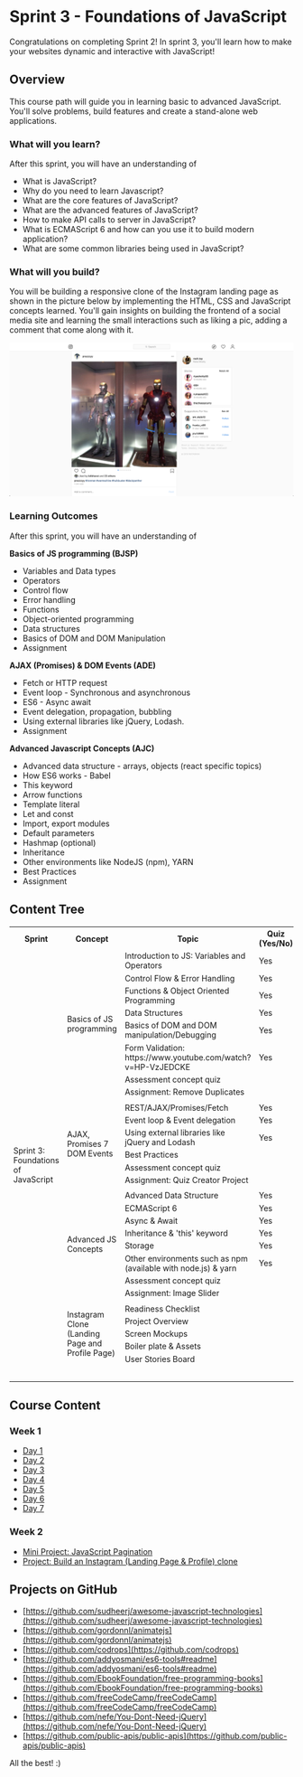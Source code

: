 
# Sprint 3 - Foundations of JavaScript
Congratulations on completing Sprint 2!  In sprint 3, you'll learn how to make your websites dynamic and interactive with JavaScript!

## Overview

This course path will guide you in learning basic to advanced JavaScript. You'll solve problems, build features and create a stand-alone web applications.

### What will you learn?

After this sprint, you will have an understanding of
- What is JavaScript?
- Why do you need to learn Javascript?
- What are the core features of JavaScript?
- What are the advanced features of JavaScript?
- How to make API calls to server in JavaScript?
- What is ECMAScript 6 and how can you use it to build modern application?
- What are some common libraries being used in JavaScript?

### What will you build?
You will be building a responsive clone of the Instagram landing page as shown in the picture below by implementing the HTML, CSS and JavaScript concepts learned. You'll gain insights on building the frontend of a social media site and learning the small interactions such as liking a pic, adding a comment that come along with it.

![Instagram Clone](week_2/insta.png)


### Learning Outcomes
After this sprint, you will have an understanding of

**Basics of JS programming (BJSP)**
 - Variables and Data types
 - Operators
 - Control flow
 - Error handling
 - Functions
 - Object-oriented programming
 - Data structures
 - Basics of DOM and DOM Manipulation
 - Assignment

 **AJAX (Promises) & DOM Events (ADE)**
 - Fetch or HTTP request
 - Event loop - Synchronous and asynchronous
 - ES6 - Async await
 - Event delegation, propagation, bubbling
 - Using external libraries like jQuery, Lodash.
 - Assignment

**Advanced Javascript Concepts (AJC)**
 - Advanced data structure - arrays, objects (react specific topics)
 - How ES6 works - Babel
 - This keyword
 - Arrow functions
 - Template literal
 - Let and const
 - Import, export modules
 - Default parameters
 - Hashmap (optional)
 - Inheritance
 - Other environments like NodeJS (npm), YARN
 - Best Practices
 - Assignment


## Content Tree

<table>
  <tr>
    <th>Sprint</th>
    <th>Concept</th>
    <th>Topic</th>
    <th>Quiz (Yes/No)</th>
    <th>Difficulty Level</th>
    <th>Estimated Time</th>
  </tr>
  <tr>
    <td rowspan="32">Sprint 3: Foundations of JavaScript</td>
    <td rowspan="8">Basics of JS programming</td>
    <td>Introduction to JS: Variables and Operators</td>
    <td>Yes</td>
    <td>Easy</td>
    <td>1 hour</td>
  </tr>
  <tr>
    <td>Control Flow &amp; Error Handling</td>
    <td>Yes</td>
    <td>Easy</td>
    <td>30 min</td>
  </tr>
  <tr>
    <td>Functions &amp; Object Oriented Programming</td>
    <td>Yes</td>
    <td>Medium</td>
    <td>2 hours</td>
  </tr>
  <tr>
    <td>Data Structures</td>
    <td>Yes</td>
    <td>Medium</td>
    <td>2 hours</td>
  </tr>
  <tr>
    <td>Basics of DOM and DOM manipulation/Debugging</td>
    <td>Yes</td>
    <td>Medium</td>
    <td>3 hours</td>
  </tr>
  <tr>
    <td>Form Validation: https://www.youtube.com/watch?v=HP-VzJEDCKE</td>
    <td>Yes</td>
    <td>Medium</td>
    <td>1 hour</td>
  </tr>
  <tr>
    <td>Assessment concept quiz</td>
    <td></td>
    <td>Easy</td>
    <td>20 min</td>
  </tr>
  <tr>
    <td>Assignment: Remove Duplicates</td>
    <td></td>
    <td>Medium</td>
    <td>1 hour</td>
  </tr>
  <tr>
    <td colspan="5"></td>
  </tr>
  <tr>
    <td rowspan="6">AJAX, Promises 7 DOM Events</td>
    <td>REST/AJAX/Promises/Fetch</td>
    <td>Yes</td>
    <td>High</td>
    <td>3 hour</td>
  </tr>
  <tr>
    <td>Event loop &amp; Event delegation</td>
    <td>Yes</td>
    <td>High</td>
    <td>1 hour</td>
  </tr>
  <tr>
    <td>Using external libraries like jQuery and Lodash</td>
    <td>Yes</td>
    <td>Medium</td>
    <td>1 hour</td>
  </tr>
  <tr>
    <td>Best Practices</td>
    <td></td>
    <td>Easy</td>
    <td>10 min</td>
  </tr>
  <tr>
    <td>Assessment concept quiz</td>
    <td></td>
    <td></td>
    <td>20 min</td>
  </tr>
  <tr>
    <td>Assignment: Quiz Creator Project</td>
    <td></td>
    <td></td>
    <td>2 hour</td>
  </tr>
  <tr>
    <td colspan="5"></td>
  </tr>
  <tr>
    <td rowspan="8">Advanced JS Concepts</td>
    <td>Advanced Data Structure</td>
    <td>Yes</td>
    <td>High</td>
    <td>1 hour</td>
  </tr>
  <tr>
    <td>ECMAScript 6</td>
    <td>Yes</td>
    <td>Medium</td>
    <td>2 hour</td>
  </tr>
  <tr>
    <td>Async &amp; Await</td>
    <td>Yes</td>
    <td>Medium</td>
    <td>1 hour</td>
  </tr>
  <tr>
    <td>Inheritance &amp; 'this' keyword</td>
    <td>Yes</td>
    <td>High</td>
    <td>1 hour</td>
  </tr>
  <tr>
    <td>Storage</td>
    <td>Yes</td>
    <td>Easy</td>
    <td>1 hour</td>
  </tr>
  <tr>
    <td>Other environments such as npm (available with node.js) &amp; yarn</td>
    <td>Yes</td>
    <td>Easy</td>
    <td>1 hour</td>
  </tr>
  <tr>
    <td>Assessment concept quiz</td>
    <td></td>
    <td></td>
    <td>20 min</td>
  </tr>
  <tr>
    <td>Assignment: Image Slider</td>
    <td></td>
    <td></td>
    <td>2 hour</td>
  </tr>
  <tr>
    <td colspan="5"></td>
  </tr>
  <tr>
    <td rowspan="5">Instagram Clone (Landing Page and Profile Page)</td>
    <td>Readiness Checklist</td>
    <td rowspan="5"></td>
    <td rowspan="5">Medium</td>
    <td rowspan="5">40 hours</td>
  </tr>
  <tr>
    <td>Project Overview</td>
  </tr>
  <tr>
    <td>Screen Mockups</td>
  </tr>
  <tr>
    <td>Boiler plate &amp; Assets</td>
  </tr>
  <tr>
    <td>User Stories Board</td>
  </tr>
  <tr>
    <td colspan="5"></td>
  </tr>
  <tr>
    <td colspan="3"></td>
    <td>Total</td>
    <td>76 hours</td>
  </tr>
</table>


## Course Content
### Week 1
- [Day 1](week_1/day_1.md)
- [Day 2](week_1/day_2.md)
- [Day 3](week_1/day_3.md)
- [Day 4](week_1/day_4.md)
- [Day 5](week_1/day_5.md)
- [Day 6](week_1/day_6.md)
- [Day 7](week_1/day_7.md)

### Week 2
- [Mini Project: JavaScript Pagination](week_2/mini_project.md)
- [Project: Build an Instagram (Landing Page & Profile) clone](week_2/project.md)


## Projects on GitHub
- [https://github.com/sudheerj/awesome-javascript-technologies](https://github.com/sudheerj/awesome-javascript-technologies)
- [https://github.com/gordonnl/animatejs](https://github.com/gordonnl/animatejs)
- [https://github.com/codrops](https://github.com/codrops)
- [https://github.com/addyosmani/es6-tools#readme](https://github.com/addyosmani/es6-tools#readme)
- [https://github.com/EbookFoundation/free-programming-books](https://github.com/EbookFoundation/free-programming-books)
- [https://github.com/freeCodeCamp/freeCodeCamp](https://github.com/freeCodeCamp/freeCodeCamp)
- [https://github.com/nefe/You-Dont-Need-jQuery](https://github.com/nefe/You-Dont-Need-jQuery)
- [https://github.com/public-apis/public-apis](https://github.com/public-apis/public-apis)

All the best! :)
